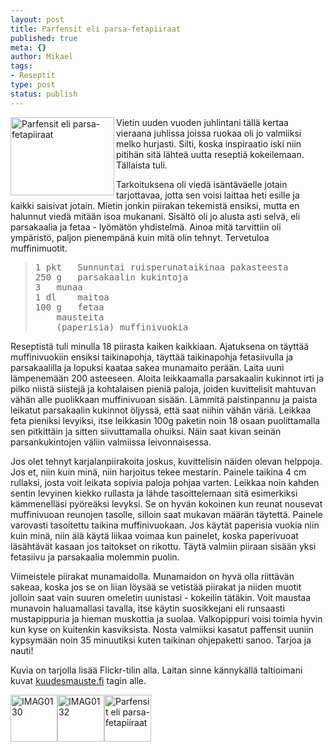 ```yaml
--- 
layout: post
title: Parfensit eli parsa-fetapiiraat
published: true
meta: {}
author: Mikael
tags: 
- Reseptit
type: post
status: publish
---
```

<a title="Parfensit eli parsa-fetapiiraat by Kjue, on Flickr" href="http://www.flickr.com/photos/kjue/5327756333/"><img src="http://farm6.static.flickr.com/5048/5327756333_fa3419d68e_m.jpg" alt="Parfensit eli parsa-fetapiiraat" width="166" height="125" align="left" /></a>

Vietin uuden vuoden juhlintani tällä kertaa vieraana juhlissa joissa
ruokaa oli jo valmiiksi melko hurjasti. Silti, koska inspiraatio iski
niin pitihän sitä lähteä uutta reseptiä kokeilemaan. Tällaista tuli.

Tarkoituksena oli viedä isäntäväelle jotain tarjottavaa, jotta sen
voisi laittaa heti esille ja kaikki saisivat jotain. Mietin jonkin
piirakan tekemistä ensiksi, mutta en halunnut viedä mitään isoa
mukanani. Sisältö oli jo alusta asti selvä, eli parsakaalia ja fetaa -
lyömätön yhdistelmä. Ainoa mitä tarvittiin oli ympäristö, paljon
pienempänä kuin mitä olin tehnyt. Tervetuloa muffinimuotit.

<blockquote>
<pre>
1 pkt	Sunnuntai ruisperunataikinaa pakasteesta
250 g	parsakaalin kukintoja
3	munaa
1 dl	maitoa
100 g	fetaa
	mausteita
	(paperisia) muffinivuokia
</pre>
</blockquote>

Reseptistä tuli minulla 18 piirasta kaiken kaikkiaan. Ajatuksena on
täyttää muffinivuokiin ensiksi taikinapohja, täyttää taikinapohja
fetasiivulla ja parsakaalilla ja lopuksi kaataa sakea munamaito
perään. Laita uuni lämpenemään 200 asteeseen. Aloita leikkaamalla
parsakaalin kukinnot irti ja pilko niistä siistejä ja kohtalaisen
pieniä paloja, joiden kuvittelisit mahtuvan vähän alle puolikkaan
muffinivuoan sisään. Lämmitä paistinpannu ja paista leikatut
parsakaalin kukinnot öljyssä, että saat niihin vähän väriä. Leikkaa
feta pieniksi levyiksi, itse leikkasin 100g paketin noin 18 osaan
puolittamalla sen pitkittäin ja sitten siivuttamalla ohuiksi. Näin
saat kivan seinän parsankukintojen väliin valmiissa leivonnaisessa.

Jos olet tehnyt karjalanpiirakoita joskus, kuvittelisin näiden olevan
helppoja. Jos et, niin kuin minä, niin harjoitus tekee mestarin.
Painele taikina 4 cm rullaksi, josta voit leikata sopivia paloja
pohjaa varten. Leikkaa noin kahden sentin levyinen kiekko rullasta ja
lähde tasoittelemaan sitä esimerkiksi kämmenelläsi pyöreäksi levyksi.
Se on hyvän kokoinen kun reunat nousevat muffinivuoan reunojen
tasolle, silloin saat mukavan määrän täytettä. Painele varovasti
tasoitettu taikina muffinivuokaan. Jos käytät paperisia vuokia niin
kuin minä, niin älä käytä liikaa voimaa kun painelet, koska
paperivuoat läsähtävät kasaan jos taitokset on rikottu. Täytä valmiin
piiraan sisään yksi fetasiivu ja parsakaalia molemmin puolin.

Viimeistele piirakat munamaidolla. Munamaidon on hyvä olla riittävän
sakeaa, koska jos se on liian löysää se vetistää piirakat ja niiden
muotit jolloin saat vain suuren omeletin uunistasi - kokeilin tätäkin.
Voit maustaa munavoin haluamallasi tavalla, itse käytin suosikkejani
eli runsaasti mustapippuria ja hieman muskottia ja suolaa.
Valkopippuri voisi toimia hyvin kun kyse on kuitenkin kasviksista.
Nosta valmiiksi kasatut paffensit uuniin kypsymään noin 35 minuutiksi
kuten taikinan ohjepaketti sanoo. Tarjoa ja nauti!

Kuvia on tarjolla lisää Flickr-tilin alla. Laitan sinne kännykällä
taltioimani kuvat
<a href="http://www.flickr.com/photos/kjue/tags/kuudesmauste.fi/">kuudesmauste.fi</a> tagin alle.

<a title="IMAG0130 by Kjue, on Flickr" href="http://www.flickr.com/photos/kjue/5327766443/"><img src="http://farm6.static.flickr.com/5290/5327766443_cab87ea30c_s.jpg" alt="IMAG0130" width="75" height="75" /></a><a title="IMAG0132 by Kjue, on Flickr" href="http://www.flickr.com/photos/kjue/5328375548/"><img src="http://farm6.static.flickr.com/5010/5328375548_6b3c311c83_s.jpg" alt="IMAG0132" width="75" height="75" /></a><a title="Parfensit eli parsa-fetapiiraat by Kjue, on Flickr" href="http://www.flickr.com/photos/kjue/5327756333/"><img src="http://farm6.static.flickr.com/5048/5327756333_fa3419d68e_s.jpg" alt="Parfensit eli parsa-fetapiiraat" width="75" height="75" /></a>
